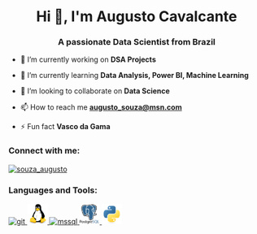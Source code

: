 <h1 align="center">Hi 👋, I'm Augusto Cavalcante</h1>
<h3 align="center">A passionate Data Scientist from Brazil</h3>

- 🔭 I’m currently working on **DSA Projects**

- 🌱 I’m currently learning **Data Analysis, Power BI, Machine Learning**

- 👯 I’m looking to collaborate on **Data Science**

- 📫 How to reach me **augusto_souza@msn.com**

- ⚡ Fun fact **Vasco da Gama**

<h3 align="left">Connect with me:</h3>
<p align="left">
<a href="https://instagram.com/souza_augusto" target="blank"><img align="center" src="https://raw.githubusercontent.com/rahuldkjain/github-profile-readme-generator/master/src/images/icons/Social/instagram.svg" alt="souza_augusto" height="30" width="40" /></a>
</p>

<h3 align="left">Languages and Tools:</h3>
<p align="left"> <a href="https://git-scm.com/" target="_blank" rel="noreferrer"> <img src="https://www.vectorlogo.zone/logos/git-scm/git-scm-icon.svg" alt="git" width="40" height="40"/> </a> <a href="https://www.linux.org/" target="_blank" rel="noreferrer"> <img src="https://raw.githubusercontent.com/devicons/devicon/master/icons/linux/linux-original.svg" alt="linux" width="40" height="40"/> </a> <a href="https://www.microsoft.com/en-us/sql-server" target="_blank" rel="noreferrer"> <img src="https://www.svgrepo.com/show/303229/microsoft-sql-server-logo.svg" alt="mssql" width="40" height="40"/> </a> <a href="https://www.postgresql.org" target="_blank" rel="noreferrer"> <img src="https://raw.githubusercontent.com/devicons/devicon/master/icons/postgresql/postgresql-original-wordmark.svg" alt="postgresql" width="40" height="40"/> </a> <a href="https://www.python.org" target="_blank" rel="noreferrer"> <img src="https://raw.githubusercontent.com/devicons/devicon/master/icons/python/python-original.svg" alt="python" width="40" height="40"/> </a> </p>

<!---
- 👋 Hi, I’m @augustosouzac
- 👀 I’m interested in ...
- 🌱 I’m currently learning ...
- 💞️ I’m looking to collaborate on ...
- 📫 How to reach me ...


augustosouzac/augustosouzac is a ✨ special ✨ repository because its `README.md` (this file) appears on your GitHub profile.
You can click the Preview link to take a look at your changes.
--->

